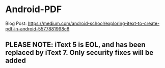 # Android-PDF

Blog Post: https://medium.com/android-school/exploring-itext-to-create-pdf-in-android-5577881998c8

## PLEASE NOTE: iText 5 is EOL, and has been replaced by iText 7. Only security fixes will be added
